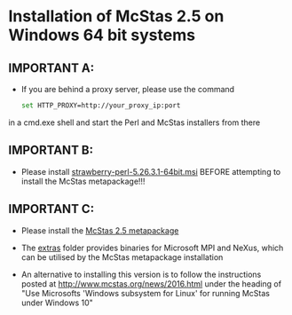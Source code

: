 # Installation of McStas 2.5 on Windows 64 bit systems


## IMPORTANT A:
* If you are behind a proxy server, please use the command
	```bash
	set HTTP_PROXY=http://your_proxy_ip:port
	```
in a cmd.exe shell and start the Perl and McStas installers from there
	
##  IMPORTANT B:
* Please install [strawberry-perl-5.26.3.1-64bit.msi](http://download.mcstas.org/current/windows/strawberry-perl-5.26.3.1-64bit.msi)
BEFORE  attempting to install the McStas metapackage!!!

## IMPORTANT C:
* Please install the [McStas 2.5 metapackage](http://download.mcstas.org/current/windows/McStas-Metapackage-2.5-win64.exe)

* The [extras](http://download.mcstas.org/current/windows/extras)
  folder provides binaries for Microsoft MPI and NeXus, which can be utilised by the McStas metapackage installation



* An alternative to installing this version is to follow the instructions
posted at http://www.mcstas.org/news/2016.html under the heading of
"Use Microsofts 'Windows subsystem for Linux' for running McStas 
under Windows 10"
